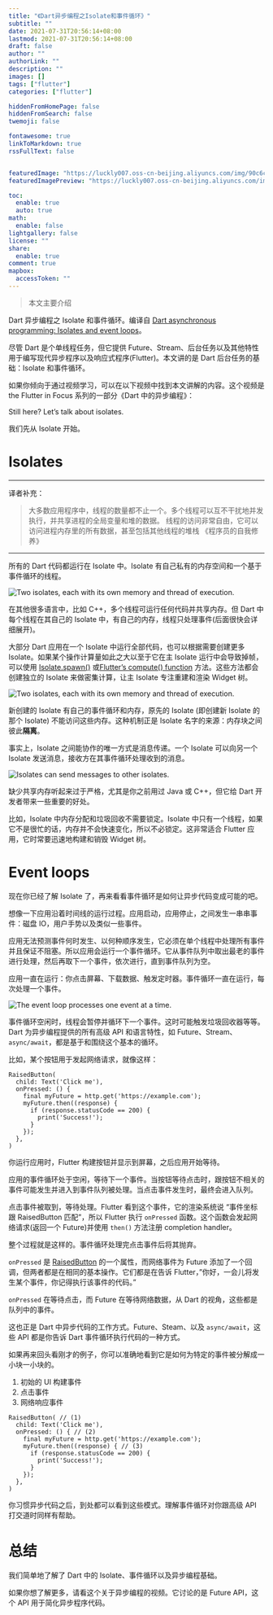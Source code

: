 ```yaml
---
title: "《Dart异步编程之Isolate和事件循环》"
subtitle: ""
date: 2021-07-31T20:56:14+08:00
lastmod: 2021-07-31T20:56:14+08:00
draft: false
author: ""
authorLink: ""
description: ""
images: []
tags: ["flutter"]
categories: ["flutter"]

hiddenFromHomePage: false
hiddenFromSearch: false
twemoji: false

fontawesome: true
linkToMarkdown: true
rssFullText: false


featuredImage: "https://luckly007.oss-cn-beijing.aliyuncs.com/img/90c6cc12-742e-4c9f-b318-b912f163b8d0.png"
featuredImagePreview: "https://luckly007.oss-cn-beijing.aliyuncs.com/img/90c6cc12-742e-4c9f-b318-b912f163b8d0.png"

toc:
  enable: true
  auto: true
math:
  enable: false
lightgallery: false
license: ""
share:
  enable: true
comment: true
mapbox:
  accessToken: ""
---
```




> 本文主要介绍

<!--more-->

Dart 异步编程之 Isolate 和事件循环。编译自 [Dart asynchronous programming: Isolates and event loops](https://medium.com/dartlang/dart-asynchronous-programming-isolates-and-event-loops-bffc3e296a6a)。



尽管 Dart 是个单线程任务，但它提供 Future、Stream、后台任务以及其他特性用于编写现代异步程序以及响应式程序(Flutter)。本文讲的是 Dart 后台任务的基础：Isolate 和事件循环。

如果你倾向于通过视频学习，可以在以下视频中找到本文讲解的内容。这个视频是 the Flutter in Focus 系列的一部分《Dart 中的异步编程》：

Still here? Let’s talk about isolates.

我们先从 Isolate 开始。

# Isolates

------

译者补充：

> 大多数应用程序中，线程的数量都不止一个。多个线程可以互不干扰地并发执行，并共享进程的全局变量和堆的数据。
> 线程的访问非常自由，它可以访问进程内存里的所有数据，甚至包括其他线程的堆栈
> 《程序员的自我修养》

------

所有的 Dart 代码都运行在 Isolate 中。Isolate 有自己私有的内存空间和一个基于事件循环的线程。





![Two isolates, each with its own memory and thread of execution.](https://luckly007.oss-cn-beijing.aliyuncs.com/img/15747423247738.jpg)



在其他很多语言中，比如 C++，多个线程可运行任何代码并共享内存。但 Dart 中每个线程在其自己的 Isolate 中，有自己的内存，线程只处理事件(后面很快会详细展开)。

大部分 Dart 应用在一个 Isolate 中运行全部代码，也可以根据需要创建更多 Isolate。如果某个操作计算量如此之大以至于它在主 Isolate 运行中会导致掉帧，可以使用 [Isolate.spawn()](https://api.dartlang.org/stable/dart-isolate/Isolate/spawn.html) 或[Flutter’s compute() function](https://flutter.dev/docs/cookbook/networking/background-parsing#4-move-this-work-to-a-separate-isolate) 方法。这些方法都会创建独立的 Isolate 来做密集计算，让主 Isolate 专注重建和渲染 Widget 树。

![Two isolates, each with its own memory and thread of execution.](https://luckly007.oss-cn-beijing.aliyuncs.com/img/15747512192242.jpg)

新创建的 Isolate 有自己的事件循环和内存，原先的 Isolate (即创建新 Isolate 的那个 Isolate) 不能访问这些内存。这种机制正是 Isolate 名字的来源：内存块之间彼此**隔离**。

事实上，Isolate 之间能协作的唯一方式是消息传递。一个 Isolate 可以向另一个 Isolate 发送消息，接收方在其事件循环处理收到的消息。

![Isolates can send messages to other isolates.](https://luckly007.oss-cn-beijing.aliyuncs.com/img/15747423247738.jpg)

缺少共享内存听起来过于严格，尤其是你之前用过 Java 或 C++，但它给 Dart 开发者带来一些重要的好处。

比如，Isolate 中内存分配和垃圾回收不需要锁定。Isolate 中只有一个线程，如果它不是很忙的话，内存并不会快速变化，所以不必锁定。这非常适合 Flutter 应用，它时常要迅速地构建和销毁 Widget 树。

# Event loops

现在你已经了解 Isolate 了，再来看看事件循环是如何让异步代码变成可能的吧。

想像一下应用沿着时间线的运行过程。应用启动，应用停止，之间发生一串串事件：磁盘 IO，用户手势以及类似一些事件。

应用无法预测事件何时发生、以何种顺序发生，它必须在单个线程中处理所有事件并且保证不阻塞。所以应用会运行一个事件循环。它从事件队列中取出最老的事件进行处理，然后再取下一个事件，依次进行，直到事件队列为空。

应用一直在运行：你点击屏幕、下载数据、触发定时器。事件循环一直在运行，每次处理一个事件。

![The event loop processes one event at a time.](https://luckly007.oss-cn-beijing.aliyuncs.com/img/15747423247738.jpg)

事件循环空闲时，线程会暂停并循环下一个事件。这时可能触发垃圾回收器等等。Dart 为异步编程提供的所有高级 API 和语言特性，如 Future、Stream、`async/await`，都是基于和围绕这个基本的循环。

比如，某个按钮用于发起网络请求，就像这样：

```
RaisedButton(
  child: Text('Click me'),
  onPressed: () {
    final myFuture = http.get('https://example.com');
    myFuture.then((response) {
      if (response.statusCode == 200) {
        print('Success!');
      }
    });
  },
)
```

你运行应用时，Flutter 构建按钮并显示到屏幕，之后应用开始等待。

应用的事件循环处于空闲，等待下一个事件。当按钮等待点击时，跟按钮不相关的事件可能发生并进入到事件队列被处理。当点击事件发生时，最终会进入队列。

点击事件被取到，等待处理。Flutter 看到这个事件，它的渲染系统说 “事件坐标跟 RaisedButton 匹配”，所以 Flutter 执行 `onPressed` 函数。这个函数会发起网络请求(返回一个 Future)并使用 `then()` 方法注册 completion handler。

整个过程就是这样的。事件循环处理完点击事件后将其抛弃。

`onPressed` 是 [RaisedButton](https://api.flutter.dev/flutter/material/RaisedButton-class.html) 的一个属性，而网络事件为 Future 添加了一个回调，但两者都是在相同的基本操作。它们都是在告诉 Flutter，”你好，一会儿将发生某个事件，你记得执行该事件的代码。”

`onPressed` 在等待点击，而 Future 在等待网络数据，从 Dart 的视角，这些都是队列中的事件。

这也正是 Dart 中异步代码的工作方式。Future、Steam、以及 `async/await`，这些 API 都是你告诉 Dart 事件循环执行代码的一种方式。

如果再来回头看刚才的例子，你可以准确地看到它是如何为特定的事件被分解成一小块一小块的。

1. 初始的 UI 构建事件
2. 点击事件
3. 网络响应事件

```
RaisedButton( // (1)
  child: Text('Click me'),
  onPressed: () { // (2)
    final myFuture = http.get('https://example.com');
    myFuture.then((response) { // (3)
      if (response.statusCode == 200) {
        print('Success!');
      }
    });
  },
)
```

你习惯异步代码之后，到处都可以看到这些模式。理解事件循环对你跟高级 API 打交道时同样有帮助。

# 总结

我们简单地了解了 Dart 中的 Isolate、事件循环以及异步编程基础。

如果你想了解更多，请看这个关于异步编程的视频。它讨论的是 Future API，这个 API 用于简化异步程序代码。